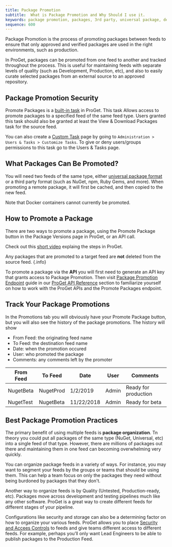 ```yaml
---
title: Package Promotion
subtitle:  What is Package Promotion and Why Should I use it.
keywords: package promotion, packages, 3rd party, universal package, deployments
sequence: 600
---
```


Package Promotion is the process of promoting packages between feeds to ensure that only approved and verified packages are used in the right environments, such as production. 

In ProGet, packages can be promoted from one feed to another and tracked throughout the process. This is useful for maintaining feeds with separate levels of quality (such as Development, Production, etc), and also to easily curate selected packages from an external source to an approved repository.

 
## Package Promotion Security 
Promote Packages is a [built-in task](/support/documentation/proget/administration/security) in ProGet. This task Allows access to promote packages to a specified feed of the same feed type. Users granted this task should also be granted at least the View & Download Packages task for the source feed. 

You can also create a [Custom Task](/support/documentation/proget/administration/security/creating-tasks) page by going to `Administration > Users & Tasks > Customize Tasks`. To give or deny users/groups permissions to this task go to the Users & Tasks page.

## What Packages Can Be Promoted?

You will need two feeds of the same type, either [universal package format](/support/documentation/various/universal-packages/universal-feeds-package-ref/package-format) or a third party format (such as NuGet, npm, Ruby Gems, and more). When promoting a remote package, it will first be cached, and then copied to the new feed.

Note that Docker containers cannot currently be promoted. 

## How to Promote a Package
There are two ways to promote a package, using the Promote Package button in the Package Versions page in ProGet, or an API call.

Check out this [short video](https://www.youtube.com/watch?v=0uVDUt0wMjM) explaing the steps in ProGet.

Any packages that are promoted to a target feed are __not__ deleted from the source feed. {.info}

To promote a package via the **API** you will first need to generate an API key that   grants access to Package Promotion. Then visit [Package Promotion Endpoint](/support/documentation/proget/reference/api/package-promotion) guide in our [ProGet API Reference](/support/documentation/proget/reference/api) section to familiarize yourself on how to work with the ProGet APIs and the Promote Packages endpoint. 



## Track Your Package Promotions
In the Promotions tab you will obviously have your Promote Package button, but you will also see the history of the package promotions. The history will show

- From Feed: the originating feed name
- To Feed: the destination feed name
- Date:  when the promotion occured
- User: who promoted the package
- Comments: any comments left by the promoter


|From Feed|To Feed|Date|User|Comments
|-----|-----|------|-----|----
NugetBeta|NugetProd|1/2/2019|Admin|Ready for production
NugetTest|NugetBeta|11/22/2018|Admin|Ready for beta


## Best Package Promotion Practices

The primary benefit of using multiple feeds is **package organization**. Tn theory you could put all packages of the same type (NuGet, Universal, etc) into a single feed of that type. However, there are millions of packages out there and maintaining them in one feed can becoming overwhelming very quickly. 

You can organize package feeds in a variety of ways. For instance, you may want to segment your feeds by the groups or teams that should be using them. This can help a team focus on only the packages they need without being burdoned by packages that they don't. 

Another way to organize feeds is by Quality (Untested, Production-ready, etc). Packages move across development and testing pipelines much like any other software. ProGet is a great way to create different feeds for different stages of your pipeline. 

Configurations like security and storage can also be a determining factor on how to organize your various feeds. ProGet allows you to place [Security and Accees Controls](/support/documentation/proget/administration/security) to feeds and give teams different access to different feeds. For example, perhaps you’ll only want Lead Engineers to be able to publish packages to the Production Feed.
